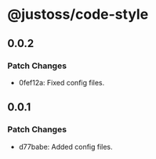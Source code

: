 # @justoss/code-style

## 0.0.2

### Patch Changes

- 0fef12a: Fixed config files.

## 0.0.1

### Patch Changes

- d77babe: Added config files.
